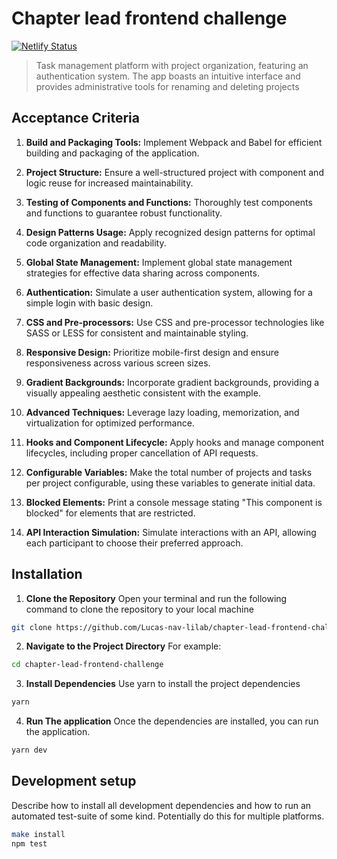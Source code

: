 # Chapter lead frontend challenge
[![Netlify Status](https://api.netlify.com/api/v1/badges/78f50b9a-4a09-4144-853c-f9b74a2f009e/deploy-status)](https://app.netlify.com/sites/teal-pika-7a2f43/deploys)
> Task management platform with project organization, featuring an authentication system. The app boasts an intuitive interface and provides administrative tools for renaming and deleting projects

## Acceptance Criteria

1. **Build and Packaging Tools:** Implement Webpack and Babel for efficient building and packaging of the application.

2. **Project Structure:** Ensure a well-structured project with component and logic reuse for increased maintainability.

3. **Testing of Components and Functions:** Thoroughly test components and functions to guarantee robust functionality.

4. **Design Patterns Usage:** Apply recognized design patterns for optimal code organization and readability.

5. **Global State Management:** Implement global state management strategies for effective data sharing across components.

6. **Authentication:** Simulate a user authentication system, allowing for a simple login with basic design.

7. **CSS and Pre-processors:** Use CSS and pre-processor technologies like SASS or LESS for consistent and maintainable styling.

8. **Responsive Design:** Prioritize mobile-first design and ensure responsiveness across various screen sizes.

9. **Gradient Backgrounds:** Incorporate gradient backgrounds, providing a visually appealing aesthetic consistent with the example.

10. **Advanced Techniques:** Leverage lazy loading, memorization, and virtualization for optimized performance.

11. **Hooks and Component Lifecycle:** Apply hooks and manage component lifecycles, including proper cancellation of API requests.

12. **Configurable Variables:** Make the total number of projects and tasks per project configurable, using these variables to generate initial data.

13. **Blocked Elements:** Print a console message stating "This component is blocked" for elements that are restricted.

14. **API Interaction Simulation:** Simulate interactions with an API, allowing each participant to choose their preferred approach.

## Installation

1. **Clone the Repository**
   Open your terminal and run the following command to clone the repository to your local machine

```bash
git clone https://github.com/Lucas-nav-lilab/chapter-lead-frontend-challenge.git
```

2. **Navigate to the Project Directory**
   For example:

```bash
cd chapter-lead-frontend-challenge
```

3. **Install Dependencies**
   Use yarn to install the project dependencies

```bash
yarn
```

4. **Run The application**
   Once the dependencies are installed, you can run the application.

```bash
yarn dev
```

## Development setup

Describe how to install all development dependencies and how to run an automated test-suite of some kind. Potentially do this for multiple platforms.

```sh
make install
npm test
```
